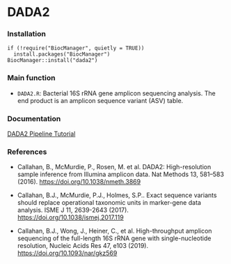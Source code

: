 # DADA2



### Installation
```
if (!require("BiocManager", quietly = TRUE))
  install.packages("BiocManager")
BiocManager::install("dada2")
```


### Main function

- `DADA2.R`: Bacterial 16S rRNA gene amplicon sequencing analysis. The end product is an amplicon sequence variant (ASV) table.


### Documentation
[DADA2 Pipeline Tutorial](https://benjjneb.github.io/dada2/tutorial.html)


### References

- Callahan, B., McMurdie, P., Rosen, M. et al. DADA2: High-resolution sample inference from Illumina amplicon data. Nat Methods 13, 581–583 (2016). https://doi.org/10.1038/nmeth.3869

- Callahan, B.J., McMurdie, P.J., Holmes, S.P.. Exact sequence variants should replace operational taxonomic units in marker-gene data analysis. ISME J 11, 2639-2643 (2017). https://doi.org/10.1038/ismej.2017.119

- Callahan, B.J., Wong, J., Heiner, C., et al. High-throughput amplicon sequencing of the full-length 16S rRNA gene with single-nucleotide resolution, Nucleic Acids Res 47, e103 (2019). https://doi.org/10.1093/nar/gkz569



